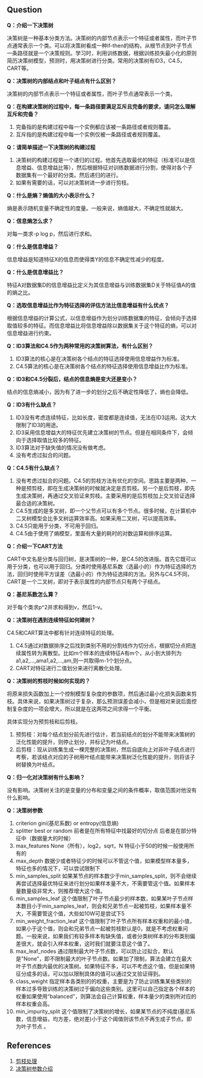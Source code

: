 ## Question 

**Q：介绍一下决策树**

决策树是一种基本分类方法。决策树的内部节点表示一个特征或者属性，而叶子节点通常表示一个类。可以将决策树看成一种if-then的结构，从根节点到叶子节点一条路径就是一个决策规则。学习时，利用训练数据，根据训练损失最小化的原则简历决策树模型，预测时，用决策树进行分类。常用的决策树有ID3，C4.5，CART等。

**Q：决策树的内部结点和叶子结点有什么区别？**

决策树的内部节点表示一个特征或者属性，而叶子节点通常表示一个类。

**Q：在构建决策树的过程中，每一条路径要满足互斥且完备的要求，请问怎么理解互斥和完备？**

1. 完备指的是构建过程中每一个实例都应该被一条路径或者规则覆盖。
2. 互斥指的是构建过程中每一个实例仅被一条路径或者规则覆盖。

**Q：请简单描述一下决策树的构建过程**

1. 决策树的构建过程是一个递归的过程。他首先选取最优的特征（标准可以是信息增益、信息增益比等），然后根据特征对训练数据进行分割，使得对各个子数据集有一个最好的分类。然后递归的进行。
2. 如果有需要的话，可以对决策树进一步进行剪枝。

**Q：什么是熵？熵值的大小表示什么？**

熵是表示随机变量不确定性的度量。一般来说，熵值越大，不确定性就越大。

**Q：信息熵怎么求？**

对每一类求-p log p，然后进行求和。

**Q：什么是信息增益？**

信息增益是知道特征X的信息而使得类Y的信息不确定性减少的程度。

**Q：什么是信息增益比？**

特征A对数据集D的信息增益比定义为其信息增益与训练数据集D关于特征值A的值的熵之比。

**Q：选取信息增益比作为特征选择的评估方法比信息增益有什么优点？**

根据信息增益的计算公式，以信息增益作为划分训练数据集的特征，会倾向于选择取值较多的特征。而信息增益比将信息增益除以数据集关于这个特征的熵，可以对信息增益进行约束。

**Q：ID3算法和C4.5作为两种常用的决策树算法，有什么区别？**

1. ID3算法的核心是在决策树各个结点的特征选择使用信息增益作为标准。
2. C4.5算法的核心是在决策树各个结点的特征选择使用信息增益比作为标准。

**Q：ID3和C4.5分裂后，结点的信息熵是变大还是变小？**

结点的信息熵减小，因为有了进一步的划分之后不确定性降低了，熵也会降低。

**Q：ID3有什么缺点？**

1. ID3没有考虑连续特征，比如长度，密度都是连续值，无法在ID3运用。这大大限制了ID3的用途。
2. ID3采用信息增益大的特征优先建立决策树的节点。但是在相同条件下，会倾向于选择取值比较多的特征。
3. ID3算法对于缺失值的情况没有做考虑。
4. 没有考虑过拟合的问题。

**Q：C4.5有什么缺点？**

1. 没有考虑过拟合的问题。C4.5的剪枝方法有优化的空间。思路主要是两种，一种是预剪枝，即在生成决策树的时候就决定是否剪枝。另一个是后剪枝，即先生成决策树，再通过交叉验证来剪枝。主要采用的是后剪枝加上交叉验证选择最合适的决策树。
2. C4.5生成的是多叉树，即一个父节点可以有多个节点。很多时候，在计算机中二叉树模型会比多叉树运算效率高。如果采用二叉树，可以提高效率。
3. C4.5只能用于分类，不可用于回归。
4. C4.5由于使用了熵模型，里面有大量的耗时的对数运算和排序运算。

**Q：介绍一下CART方法**

CART中文名是分类与回归树，是决策树的一种，是C4.5的改进版。首先它既可以用于分类，也可以用于回归。分类时使用基尼系数（选最小的）作为特征选择的方法，回归时使用平方误差（选最小的）作为特征选择的方法。另外与C4.5不同，CART是一个二叉树，即对于表示属性的内部节点只有两个子结点。

**Q：基尼系数怎么算？**

对于每个类求p^2并求和得到v，然后1-v。

**Q：决策树在遇到连续特征如何建树？**

C4.5和CART算法中都有针对连续特征的处理。
1. C4.5通过对数据排序之后找到类别不用的分割线作为切分点，根据切分点把连续属性转为离散型。比如m个样本的连续特征A有m个，从小到大排列为a1,a2,...,ama1,a2,...,am,则一共取得m-1个划分点。
2. CART对特征进行二值划分来进行离散化处理。

**Q：决策树的剪枝时候如何实现的？**

将原来损失函数加上一个控制模型复杂度的参数项，然后通过最小化损失函数来剪枝。具体来说，如果决策树过于复杂，那么预测误差会减小，但是相对来说后面控制复杂度的一项会增大，所以就是在这两项之间求得一个平衡。

具体实现分为预剪枝和后剪枝。
1. 预剪枝：对每个结点划分前先进行估计，若当前结点的划分不能带来决策树的泛化性能的提升，则停止划分，并标记为叶结点。
2. 后剪枝：现从训练集生成一棵完整的决策树，然后自底向上对非叶子结点进行考察，若该结点对应的子树用叶结点能带来决策树泛化性能的提升，则将该子树替换为叶结点。

**Q：归一化对决策树有什么影响？**

没有影响。决策树关注的是变量的分布和变量之间的条件概率，取值范围对他没有什么影响。

**Q：决策树参数**

1. criterion gini(基尼系数) or entropy(信息熵)  
2. splitter best or random 前者是在所有特征中找最好的切分点 后者是在部分特征中（数据量大的时候）
3. max_features None（所有），log2，sqrt，N 特征小于50的时候一般使用所有的
4. max_depth 数据少或者特征少的时候可以不管这个值，如果模型样本量多，特征也多的情况下，可以尝试限制下
5. min_samples_split 如果某节点的样本数少于min_samples_split，则不会继续再尝试选择最优特征来进行划分如果样本量不大，不需要管这个值。如果样本量数量级非常大，则推荐增大这个值。
6. min_samples_leaf 这个值限制了叶子节点最少的样本数，如果某叶子节点样本数目小于min_samples_leaf，则会和兄弟节点一起被剪枝，如果样本量不大，不需要管这个值，大些如10W可是尝试下5
7. min_weight_fraction_leaf 这个值限制了叶子节点所有样本权重和的最小值，如果小于这个值，则会和兄弟节点一起被剪枝默认是0，就是不考虑权重问题。一般来说，如果我们有较多样本有缺失值，或者分类树样本的分布类别偏差很大，就会引入样本权重，这时我们就要注意这个值了。
8. max_leaf_nodes 通过限制最大叶子节点数，可以防止过拟合，默认是"None”，即不限制最大的叶子节点数。如果加了限制，算法会建立在最大叶子节点数内最优的决策树。如果特征不多，可以不考虑这个值，但是如果特征分成多的话，可以加以限制具体的值可以通过交叉验证得到。
9. class_weight 指定样本各类别的的权重，主要是为了防止训练集某些类别的样本过多导致训练的决策树过于偏向这些类别。这里可以自己指定各个样本的权重如果使用“balanced”，则算法会自己计算权重，样本量少的类别所对应的样本权重会高。
10. min_impurity_split 这个值限制了决策树的增长，如果某节点的不纯度(基尼系数，信息增益，均方差，绝对差)小于这个阈值则该节点不再生成子节点。即为叶子节点 。


## References
1. [剪枝处理](https://www.cnblogs.com/lsm-boke/p/12256686.html)
2. [决策树参数介绍](https://www.cnblogs.com/mdevelopment/p/9381726.html)
